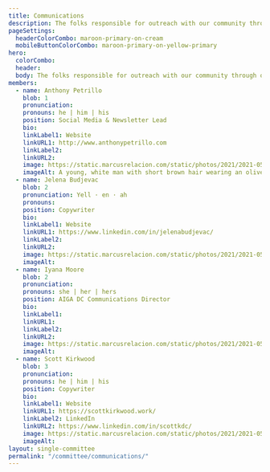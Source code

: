 ```yaml
---
title: Communications
description: The folks responsible for outreach with our community through our social media, emails, website, and more.
pageSettings:
  headerColorCombo: maroon-primary-on-cream
  mobileButtonColorCombo: maroon-primary-on-yellow-primary
hero:
  colorCombo:
  header:
  body: The folks responsible for outreach with our community through our social media, emails, website, and more.
members:
  - name: Anthony Petrillo
    blob: 1
    pronunciation:
    pronouns: he | him | his
    position: Social Media & Newsletter Lead
    bio:
    linkLabel1: Website
    linkURL1: http://www.anthonypetrillo.com
    linkLabel2:
    linkURL2:
    image: https://static.marcusrelacion.com/static/photos/2021/2021-05-02-12-55-PM-SONY-ILCE-7M3-4444-copyright-marcusrelacion-1.jpg
    imageAlt: A young, white man with short brown hair wearing an olive green shirt.
  - name: Jelena Budjevac
    blob: 2
    pronunciation: Yell · en · ah
    pronouns: 
    position: Copywriter
    bio:
    linkLabel1: Website
    linkURL1: https://www.linkedin.com/in/jelenabudjevac/
    linkLabel2:
    linkURL2:
    image: https://static.marcusrelacion.com/static/photos/2021/2021-05-02-12-55-PM-SONY-ILCE-7M3-4444-copyright-marcusrelacion-1.jpg
    imageAlt:
  - name: Iyana Moore 
    blob: 2
    pronunciation:
    pronouns: she | her | hers
    position: AIGA DC Communications Director
    bio:
    linkLabel1:
    linkURL1:
    linkLabel2:
    linkURL2:
    image: https://static.marcusrelacion.com/static/photos/2021/2021-05-02-12-55-PM-SONY-ILCE-7M3-4444-copyright-marcusrelacion-1.jpg
    imageAlt: 
  - name: Scott Kirkwood
    blob: 3
    pronunciation:
    pronouns: he | him | his
    position: Copywriter
    bio:
    linkLabel1: Website
    linkURL1: https://scottkirkwood.work/
    linkLabel2: LinkedIn
    linkURL2: https://www.linkedin.com/in/scottkdc/
    image: https://static.marcusrelacion.com/static/photos/2021/2021-05-02-12-55-PM-SONY-ILCE-7M3-4444-copyright-marcusrelacion-1.jpg
    imageAlt: 
layout: single-committee
permalink: "/committee/communications/"
---
```

